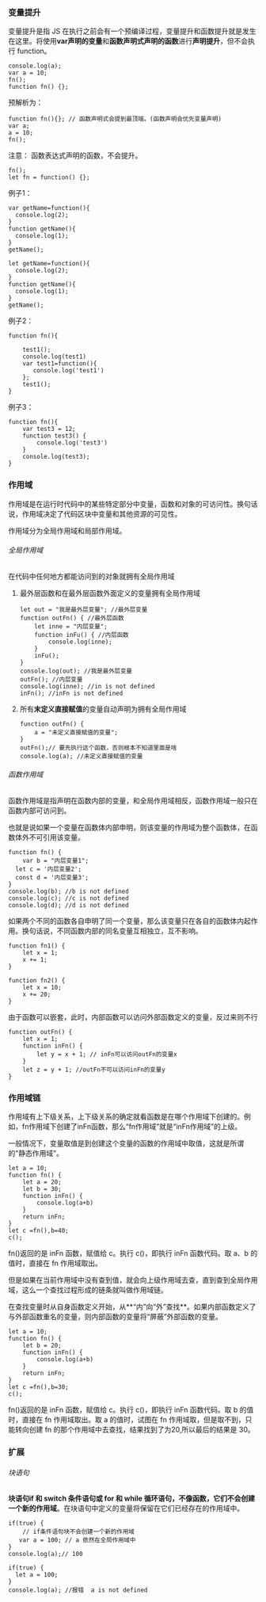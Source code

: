 ### 变量提升

变量提升是指 JS 在执行之前会有一个预编译过程，变量提升和函数提升就是发生在这里。将使用**var声明的变量**和**函数声明式声明的函数**进行**声明提升**，但不会执行 function。

```
console.log(a);
var a = 10;
fn();
function fn() {};
```

预解析为：

```
function fn(){}; // 函数声明式会提到最顶端。(函数声明会优先变量声明)
var a;
a = 10;
fn();
```

注意： 函数表达式声明的函数，不会提升。

```
fn();
let fn = function() {};
```

例子1：

```
var getName=function(){
  console.log(2);
}
function getName(){
  console.log(1);
}
getName();
```

```
let getName=function(){
  console.log(2);
}
function getName(){
  console.log(1);
}
getName();
```

例子2：

```
function fn(){ 

    test1();
    console.log(test1)
    var test1=function(){
       console.log('test1')
    };
    test1();                           
}
```

例子3：

```
function fn(){
	var test3 = 12;
    function test3() {
        console.log('test3')            
    }
    console.log(test3);
}
```





### 作用域

作用域是在运行时代码中的某些特定部分中变量，函数和对象的可访问性。换句话说，作用域决定了代码区块中变量和其他资源的可见性。

作用域分为全局作用域和局部作用域。

###### 全局作用域

在代码中任何地方都能访问到的对象就拥有全局作用域

1. 最外层函数和在最外层函数外面定义的变量拥有全局作用域

   ```
   let out = "我是最外层变量"; //最外层变量
   function outFn() { //最外层函数
       let inne = "内层变量";
       function inFu() { //内层函数
           console.log(inne);
       }
       inFu();
   }
   console.log(out); //我是最外层变量
   outFn(); //内层变量
   console.log(inne); //in is not defined
   inFn(); //inFn is not defined
   ```

2. 所有**末定义直接赋值**的变量自动声明为拥有全局作用域

   ```
   function outFn() {
       a = "未定义直接赋值的变量";
   }
   outFn();// 要先执行这个函数，否则根本不知道里面是啥
   console.log(a); //未定义直接赋值的变量
   ```

   

###### 函数作用域

函数作用域是指声明在函数内部的变量，和全局作用域相反，函数作用域一般只在函数内部可访问到。

也就是说如果一个变量在函数体内部申明，则该变量的作用域为整个函数体，在函数体外不可引用该变量。

```
function fn() {
	var b = "内层变量1";
  let c = '内层变量2';
  const d = '内层变量3';
}
console.log(b); //b is not defined
console.log(c); //c is not defined
console.log(d); //d is not defined
```

如果两个不同的函数各自申明了同一个变量，那么该变量只在各自的函数体内起作用。换句话说，不同函数内部的同名变量互相独立，互不影响。

```
function fn1() {
    let x = 1;
    x += 1;
}

function fn2() {
    let x = 10;
    x += 20;
}
```

由于函数可以嵌套，此时，内部函数可以访问外部函数定义的变量，反过来则不行

```
function outFn() {
    let x = 1;
    function inFn() {
        let y = x + 1; // inFn可以访问outFn的变量x
    }
    let z = y + 1; //outFn不可以访问inFn的变量y
}
```





### 作用域链

作用域有上下级关系，上下级关系的确定就看函数是在哪个作用域下创建的。例如，fn作用域下创建了inFn函数，那么“fn作用域”就是“inFn作用域”的上级。

一般情况下，变量取值是到创建这个变量的函数的作用域中取值，这就是所谓的"静态作用域"。

```
let a = 10;
function fn() {
  	let a = 20;
	let b = 30;
	function inFn() {
		console.log(a+b)
	}
	return inFn;
}
let c =fn(),b=40;
c();
```

fn()返回的是 inFn 函数，赋值给 c。执行 c()，即执行 inFn 函数代码。取 a、b 的值时，直接在 fn 作用域取出。

但是如果在当前作用域中没有查到值，就会向上级作用域去查，直到查到全局作用域，这么一个查找过程形成的链条就叫做作用域链。

在查找变量时从自身函数定义开始，从**“内”向“外”查找**。如果内部函数定义了与外部函数重名的变量，则内部函数的变量将“屏蔽”外部函数的变量。

```
let a = 10;
function fn() {
	let b = 20;
	function inFn() {
		console.log(a+b)
	}
	return inFn;
}
let c =fn(),b=30;
c();
```

fn()返回的是 inFn 函数，赋值给 c。执行 c()，即执行 inFn 函数代码。取 b 的值时，直接在 fn 作用域取出。取 a 的值时，试图在 fn 作用域取，但是取不到，只能转向创建 fn 的那个作用域中去查找，结果找到了为20,所以最后的结果是 30。







### 扩展

###### 块语句

**块语句if 和 switch 条件语句或 for 和 while 循环语句，不像函数，它们不会创建一个新的作用域**。在块语句中定义的变量将保留在它们已经存在的作用域中。

```
if(true) {
	// if条件语句块不会创建一个新的作用域
   var a = 100; // a 依然在全局作用域中
}
console.log(a);// 100
```

```
if(true) {
  let a = 100;
}
console.log(a); //报错  a is not defined
```

